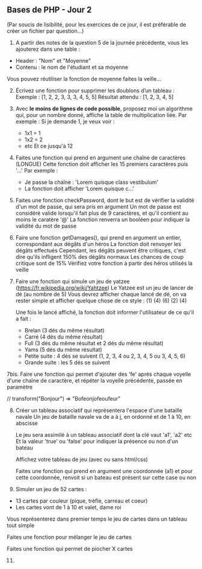 
## Bases de PHP - Jour 2

(Par soucis de lisibilité, pour les exercices de ce jour, il est préférable de créer un fichier par question...)

1. A partir des notes de la question 5 de la journée précédente, vous les ajouterez dans une table :
* Header : "Nom" et "Moyenne"
* Contenu : le nom de l'étudiant et sa moyenne

Vous pouvez réutiliser la fonction de moyenne faites la veille...


2. Écrivez une fonction pour supprimer les doublons d’un tableau :
   Exemple :
   [1, 2, 2, 3, 3, 3, 4, 5, 5]
   Résultat attendu :
   [1, 2, 3, 4, 5]


3. Avec **le moins de lignes de code possible**, proposez moi un algorithme qui, pour un nombre donné, affiche la table de multiplication liée.
   Par exemple :
   Si je demande 1, je veux voir :
   * 1x1 = 1
   * 1x2 = 2
   * etc
     Et ce jusqu'à 12


4. Faites une fonction qui prend en argument une chaîne de caractères (LONGUE)
   Cette fonction doit afficher les 15 premiers caractères puis '...'
   Par exemple :
   * Je passe la chaîne : 'Lorem quisque class vestibulum'
   * La fonction doit afficher 'Lorem quisque c...'


5. Faites une fonction checkPassword, dont le but est de vérifier la validité d'un mot de passe, qui sera pris en argument
   Un mot de passe est considéré valide lorsqu'il fait plus de 9 caractères, et qu'il contient au moins le caratère '@'
   La fonction renverra un booléen pour indiquer la validité du mot de passe


6. Faire une fonction getDamages(), qui prend en argument un entier, correspondant aux dégâts d'un héros
   La fonction doit renvoyer les dégâts effectués
   Cependant, les dégâts peuvent être critiques, c'est dire qu'ils infligent 150% des dégâts normaux
   Les chances de coup critique sont de 15%
   Vérifiez votre fonction à partir des héros utilisés la veille


7. Faire une fonction qui simule un jeu de yatzee (https://fr.wikipedia.org/wiki/Yahtzee)
   Le Yatzee est un jeu de lancer de dé (au nombre de 5)
   Vous devrez afficher chaque lancé de dé, on va rester simple et afficher quelque chose de ce style :
   (1) (4) (6) (2) (4)
   
   Une fois le lancé affiché, la fonction doit informer l'utilisateur de ce qu'il a fait :
   - Brelan (3 dés du même résultat)
   - Carré (4 dés du même résultat)
   - Full (3 dés du même résultat et 2 dés du même résultat)
   - Yams (5 dés du même résultat)
   - Petite suite : 4 dés se suivent (1, 2, 3, 4 ou 2, 3, 4, 5 ou 3, 4, 5, 6)
   - Grande suite : les 5 dés se suivent


7bis. Faire une fonction qui permet d'ajouter des 'fe' après chaque voyelle d'une chaîne de caractère, et répéter la voyelle précédente, passée en paramètre
      
   // transform("Bonjour") => "Bofeonjofeoufeur"
   


8. Créer un tableau associatif qui représentera l'espace d'une bataille navale
   Un jeu de bataille navale va de a à j, en ordonné et de 1 à 10, en abscisse
   
   Le jeu sera assimilé à un tableau associatif dont la clé vaut 'a1', 'a2' etc
   Et la valeur 'true' ou 'false' pour indiquer la présence ou non d'un bateau
   
   Affichez votre tableau de jeu (avec ou sans html/css)

   Faites une fonction qui prend en argument une coordonnée (a1) et pour cette coordonnée, renvoit si un bateau est présent sur cette case ou non


10. Simuler un jeu de 52 cartes :
   - 13 cartes par couleur (pique, trèfle, carreau et coeur)
   - Les cartes vont de 1 à 10 et valet, dame roi

   Vous représenterez dans premier temps le jeu de cartes dans un tableau tout simple
   
   
   Faites une fonction pour mélanger le jeu de cartes
   
   
   Faites une fonction qui permet de piocher X cartes
   

11. 



